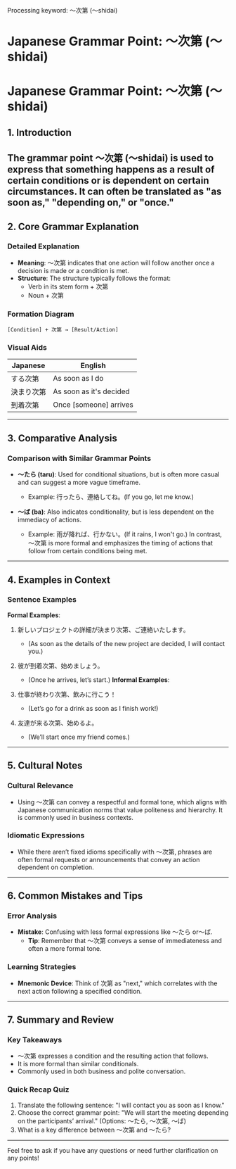 Processing keyword: ～次第 (〜shidai)
# Japanese Grammar Point: ～次第 (〜shidai)
# Japanese Grammar Point: ～次第 (〜shidai)
## 1. Introduction
The grammar point ～次第 (～shidai) is used to express that something happens as a result of certain conditions or is dependent on certain circumstances. It can often be translated as "as soon as," "depending on," or "once."
---
## 2. Core Grammar Explanation
### Detailed Explanation
- **Meaning**: ～次第 indicates that one action will follow another once a decision is made or a condition is met. 
- **Structure**: The structure typically follows the format:
  - Verb in its stem form + 次第
  - Noun + 次第
### Formation Diagram
```
[Condition] + 次第 → [Result/Action] 
```
### Visual Aids
| Japanese | English        |
|----------|----------------|
| する次第 | As soon as I do |
| 決まり次第 | As soon as it's decided |
| 到着次第 | Once [someone] arrives |
---
## 3. Comparative Analysis
### Comparison with Similar Grammar Points
- **～たら (taru)**: Used for conditional situations, but is often more casual and can suggest a more vague timeframe.
  - Example: 行ったら、連絡してね。(If you go, let me know.)
  
- **～ば (ba)**: Also indicates conditionality, but is less dependent on the immediacy of actions.
  - Example: 雨が降れば、行かない。(If it rains, I won't go.)
In contrast, ～次第 is more formal and emphasizes the timing of actions that follow from certain conditions being met.
---
## 4. Examples in Context
### Sentence Examples
**Formal Examples**:
1. 新しいプロジェクトの詳細が決まり次第、ご連絡いたします。
   - (As soon as the details of the new project are decided, I will contact you.)
   
2. 彼が到着次第、始めましょう。
   - (Once he arrives, let’s start.)
**Informal Examples**:
1. 仕事が終わり次第、飲みに行こう！
   - (Let’s go for a drink as soon as I finish work!)
   
2. 友達が来る次第、始めるよ。
   - (We’ll start once my friend comes.)
---
## 5. Cultural Notes
### Cultural Relevance
- Using ～次第 can convey a respectful and formal tone, which aligns with Japanese communication norms that value politeness and hierarchy. It is commonly used in business contexts.
### Idiomatic Expressions
- While there aren’t fixed idioms specifically with ～次第, phrases are often formal requests or announcements that convey an action dependent on completion.
---
## 6. Common Mistakes and Tips
### Error Analysis
- **Mistake**: Confusing with less formal expressions like ～たら or～ば.
  - **Tip**: Remember that ～次第 conveys a sense of immediateness and often a more formal tone.
### Learning Strategies
- **Mnemonic Device**: Think of 次第 as "next," which correlates with the next action following a specified condition.
---
## 7. Summary and Review
### Key Takeaways
- ～次第 expresses a condition and the resulting action that follows.
- It is more formal than similar conditionals.
- Commonly used in both business and polite conversation.
### Quick Recap Quiz
1. Translate the following sentence: "I will contact you as soon as I know."  
2. Choose the correct grammar point: "We will start the meeting depending on the participants’ arrival." (Options: ～たら, ～次第, ～ば)  
3. What is a key difference between ～次第 and ～たら?  
---
Feel free to ask if you have any questions or need further clarification on any points!
